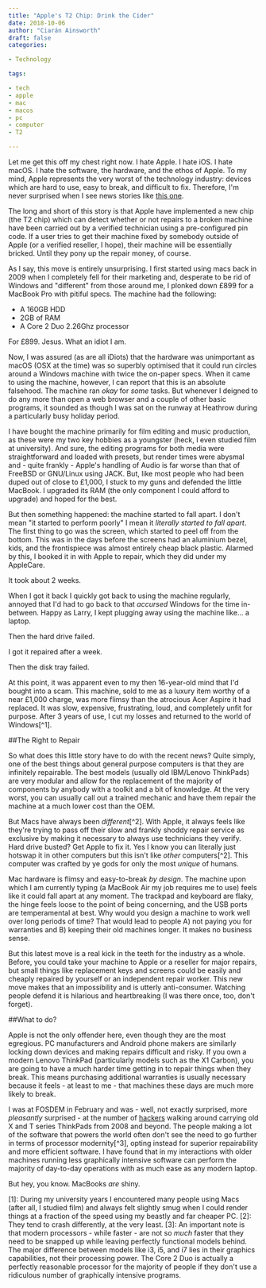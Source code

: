 ```yaml
---
title: "Apple's T2 Chip: Drink the Cider"
date: 2018-10-06
author: "Ciarán Ainsworth"
draft: false
categories:

- Technology

tags:

- tech
- apple
- mac
- macos
- pc
- computer
- T2

---
```


Let me get this off my chest right now. I hate Apple. I hate iOS. I hate macOS. I hate the software, the hardware, and the ethos of Apple. To my mind, Apple represents the very worst of the technology industry: devices which are hard to use, easy to break, and difficult to fix. Therefore, I'm never surprised when I see news stories like [this one](https://motherboard.vice.com/en_us/article/yw9qk7/macbook-pro-software-locks-prevent-independent-repair).

The long and short of this story is that Apple have implemented a new chip (the T2 chip) which can detect whether or not repairs to a broken machine have been carried out by a verified technician using a pre-configured pin code. If a user tries to get their machine fixed by somebody outside of Apple (or a verified reseller, I hope), their machine will be essentially bricked. Until they pony up the repair money, of course.

As I say, this move is entirely unsurprising. I first started using macs back in 2009 when I completely fell for their marketing and, desperate to be rid of Windows and "different" from those around me, I plonked down £899 for a MacBook Pro with pitiful specs. The machine had the following:

* A 160GB HDD
* 2GB of RAM
* A Core 2 Duo 2.26Ghz processor

For £899. Jesus. What an idiot I am.

Now, I was assured (as are all iDiots) that the hardware was unimportant as macOS (OSX at the time) was so superbly optimised that it could run circles around a Windows machine with twice the on-paper specs. When it came to using the machine, however, I can report that this is an absolute falsehood. The machine ran *okay* for *some* tasks. But whenever I deigned to do any more than open a web browser and a couple of other basic programs, it sounded as though I was sat on the runway at Heathrow during a particularly busy holiday period.

I have bought the machine primarily for film editing and music production, as these were my two key hobbies as a youngster (heck, I even studied film at university). And sure, the editing programs for both media were straightforward and loaded with presets, but render times were abysmal and - quite frankly - Apple's handling of Audio is far worse than that of FreeBSD or GNU/Linux using JACK. But, like most people who had been duped out of close to £1,000, I stuck to my guns and defended the little MacBook. I upgraded its RAM (the only component I could afford to upgrade) and hoped for the best.

But then something happened: the machine started to fall apart. I don't mean "it started to perform poorly" I mean it *literally started to fall apart*. The first thing to go was the screen, which started to peel off from the bottom. This was in the days before the screens had an aluminium bezel, kids, and the frontispiece was almost entirely cheap black plastic. Alarmed by this, I booked it in with Apple to repair, which they did under my AppleCare.

It took about 2 weeks.

When I got it back I quickly got back to using the machine regularly, annoyed that I'd had to go back to that *accursed* Windows for the time in-between. Happy as Larry, I kept plugging away using the machine like... a laptop.

Then the hard drive failed.

I got it repaired after a week.

Then the disk tray failed.

At this point, it was apparent even to my then 16-year-old mind that I'd bought into a scam. This machine, sold to me as a luxury item worthy of a near £1,000 charge, was more flimsy than the atrocious Acer Aspire it had replaced. It was slow, expensive, frustrating, loud, and completely unfit for purpose. After 3 years of use, I cut my losses and returned to the world of Windows[^1].

##The Right to Repair

So what does this little story have to do with the recent news? Quite simply, one of the best things about general purpose computers is that they are infinitely repairable. The best models (usually old IBM/Lenovo ThinkPads) are very modular and allow for the replacement of the majority of components by anybody with a toolkit and a bit of knowledge. At the very worst, you can usually call out a trained mechanic and have them repair the machine at a much lower cost than the OEM.

But Macs have always been *different*[^2]. With Apple, it always feels like they're trying to pass off their slow and frankly shoddy repair service as exclusive by making it necessary to always use technicians they verify. Hard drive busted? Get Apple to fix it. Yes I know you can literally just hotswap it in other computers but this isn't like *other* computers[^2]. This computer was crafted by ye gods for only the most *unique* of humans.

Mac hardware is flimsy and easy-to-break *by design*. The machine upon which I am currently typing (a MacBook Air my job requires me to use) feels like it could fall apart at any moment. The trackpad and keyboard are flaky, the hinge feels loose to the point of being concerning, and the USB ports are temperamental at best. Why would you design a machine to work well over long periods of time? That would lead to people A) not paying you for warranties and B) keeping their old machines longer. It makes no business sense.

But this latest move is a real kick in the teeth for the industry as a whole. Before, you could take your machine to Apple or a reseller for major repairs, but small things like replacement keys and screens could be easily and cheaply repaired by yourself or an independent repair worker. This new move makes that an impossibility and is utterly anti-consumer. Watching people defend it is hilarious and heartbreaking (I was there once, too, don't forget).

##What to do?

Apple is not the only offender here, even though they are the most egregious. PC manufacturers and Android phone makers are similarly locking down devices and making repairs difficult and risky. If you own a modern Lenovo ThinkPad (particularly models such as the X1 Carbon), you are going to have a much harder time getting in to repair things when they break. This means purchasing additional warranties is usually necessary because it feels - at least to me - that machines these days are much more likely to break.

I was at FOSDEM in February and was - well, not exactly surprised, more *pleasantly* surprised - at the number of [hackers](https://stallman.org/articles/on-hacking.html) walking around carrying old X and T series ThinkPads from 2008 and beyond. The people making a lot of the software that powers the world often don't see the need to go further in terms of processor modernity[^3], opting instead for superior repairability and more efficient software. I have found that in my interactions with older machines running less graphically intensive software can perform the majority of day-to-day operations with as much ease as any modern laptop.

But hey, you know. MacBooks *are* shiny.

[1]: During my university years I encountered many people using Macs (after all, I studied film) and always felt slightly smug when I could render things at a fraction of the speed using my beastly and far cheaper PC.
[2]: They tend to crash differently, at the very least.
[3]: An important note is that modern processors - while faster - are not so *much* faster that they need to be snapped up while leaving perfectly functional models behind. The major difference between models like i3, i5, and i7 lies in their graphics capabilities, not their processing power. The Core 2 Duo is actually a perfectly reasonable processor for the majority of people if they don't use a ridiculous number of graphically intensive programs.
